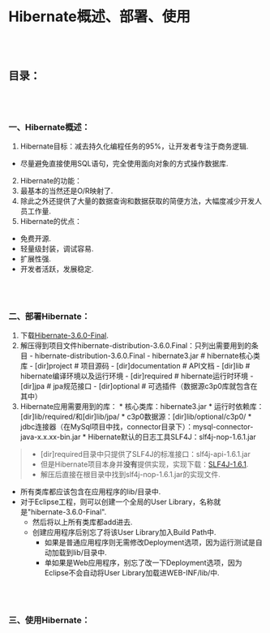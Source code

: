 # Hibernate概述、部署、使用

<br><br>

## 目录：


<br><br>

### 一、Hibernate概述：
1. Hibernate目标：减去持久化编程任务的95%，让开发者专注于商务逻辑.
  - 尽量避免直接使用SQL语句，完全使用面向对象的方式操作数据库.
2. Hibernate的功能：
  1. 最基本的当然还是O/R映射了.
  2. 除此之外还提供了大量的数据查询和数据获取的简便方法，大幅度减少开发人员工作量.
3. Hibernate的优点：
  - 免费开源.
  - 轻量级封装，调试容易.
  - 扩展性强.
  - 开发者活跃，发展稳定.

<br><br>

### 二、部署Hibernate：
1. 下载[Hibernate-3.6.0-Final](https://sourceforge.net/projects/hibernate/files/hibernate3/3.6.0.Final/hibernate-distribution-3.6.0.Final-dist.zip/download).
2. 解压得到项目文件hibernate-distribution-3.6.0.Final：只列出需要用到的条目
        - hibernate-distribution-3.6.0.Final
          - hibernate3.jar # hibernate核心类库
          - [dir]project # 项目源码
          - [dir]documentation # API文档
          - [dir]lib # hibernate编译环境以及运行环境
            - [dir]required # hibernate运行时环境
            - [dir]jpa # jpa规范接口
            - [dir]optional # 可选插件（数据源c3p0库就包含在其中）
3. Hibernate应用需要用到的库：
        * 核心类库：hibernate3.jar
        * 运行时依赖库：[dir]lib/required/和[dir]lib/jpa/
        * c3p0数据源：[dir]lib/optional/c3p0/
        * jdbc连接器（在MySql项目中找，connector目录下）：mysql-connector-java-x.x.xx-bin.jar
        * Hibernate默认的日志工具SLF4J：slf4j-nop-1.6.1.jar
> - [dir]required目录中只提供了SLF4J的标准接口：slf4j-api-1.6.1.jar
> - 但是Hibernate项目本身并**没有**提供实现，实现下载：[SLF4J-1.6.1](http://www.slf4j.org/dist/slf4j-1.6.1.zip).
> - 解压后直接在根目录中找到slf4j-nop-1.6.1.jar的实现文件.

- 所有类库都应该包含在应用程序的lib/目录中.
- 对于Eclipse工程，则可以创建一个全局的User Library，名称就是"hibernate-3.6.0-Final".
  - 然后将以上所有类库都add进去.
  - 创建应用程序后别忘了将该User Library加入Build Path中.
    - 如果是普通应用程序则无需修改Deployment选项，因为运行测试是自动加载到lib/目录中.
    - 单如果是Web应用程序，别忘了改一下Deployment选项，因为Eclipse不会自动将User Library加载进WEB-INF/lib/中.

<br><br>

### 三、使用Hibernate：
